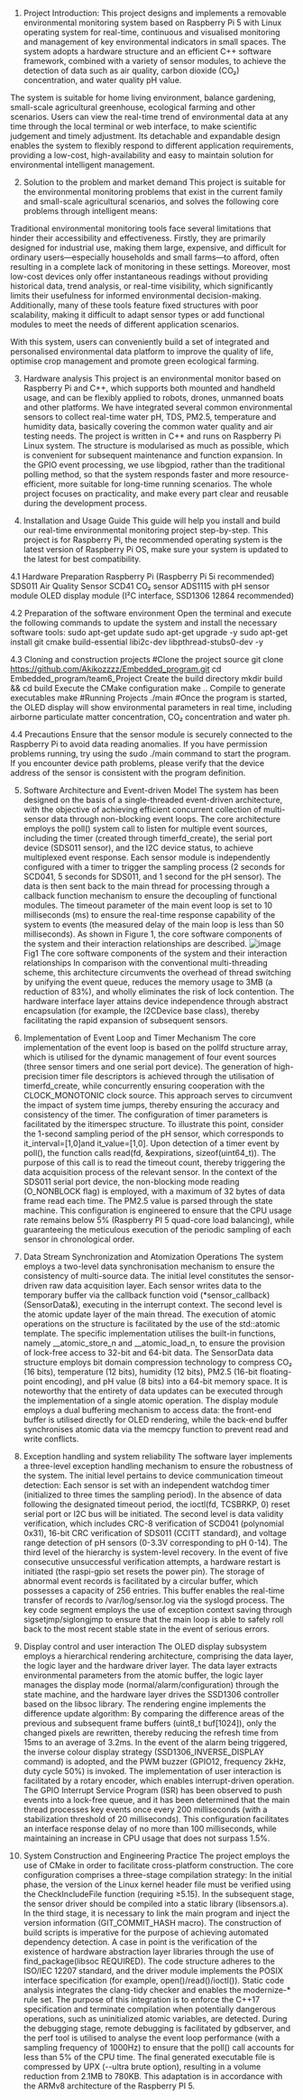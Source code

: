 1.	Project Introduction:
This project designs and implements a removable environmental monitoring system based on Raspberry Pi 5 with Linux operating system for real-time, continuous and visualised monitoring and management of key environmental indicators in small spaces. The system adopts a hardware structure and an efficient C++ software framework, combined with a variety of sensor modules, to achieve the detection of data such as air quality, carbon dioxide (CO₂) concentration, and water quality pH value.

The system is suitable for home living environment, balance gardening, small-scale agricultural greenhouse, ecological farming and other scenarios. Users can view the real-time trend of environmental data at any time through the local terminal or web interface, to make scientific judgement and timely adjustment. Its detachable and expandable design enables the system to flexibly respond to different application requirements, providing a low-cost, high-availability and easy to maintain solution for environmental intelligent management.

2.	Solution to the problem and market demand
This project is suitable for the environmental monitoring problems that exist in the current family and small-scale agricultural scenarios, and solves the following core problems through intelligent means:

Traditional environmental monitoring tools face several limitations that hinder their accessibility and effectiveness. Firstly, they are primarily designed for industrial use, making them large, expensive, and difficult for ordinary users—especially households and small farms—to afford, often resulting in a complete lack of monitoring in these settings. Moreover, most low-cost devices only offer instantaneous readings without providing historical data, trend analysis, or real-time visibility, which significantly limits their usefulness for informed environmental decision-making. Additionally, many of these tools feature fixed structures with poor scalability, making it difficult to adapt sensor types or add functional modules to meet the needs of different application scenarios.

With this system, users can conveniently build a set of integrated and personalised environmental data platform to improve the quality of life, optimise crop management and promote green ecological farming.

3.	Hardware analysis
This project is an environmental monitor based on Raspberry Pi and C++, which supports both mounted and handheld usage, and can be flexibly applied to robots, drones, unmanned boats and other platforms. We have integrated several common environmental sensors to collect real-time water pH, TDS, PM2.5, temperature and humidity data, basically covering the common water quality and air testing needs. The project is written in C++ and runs on Raspberry Pi Linux system. The structure is modularised as much as possible, which is convenient for subsequent maintenance and function expansion. In the GPIO event processing, we use libgpiod, rather than the traditional polling method, so that the system responds faster and more resource-efficient, more suitable for long-time running scenarios. The whole project focuses on practicality, and make every part clear and reusable during the development process.

4.	Installation and Usage Guide
This guide will help you install and build our real-time environmental monitoring project step-by-step. This project is for Raspberry Pi, the recommended operating system is the latest version of Raspberry Pi OS, make sure your system is updated to the latest for best compatibility.

4.1	Hardware Preparation
Raspberry Pi (Raspberry Pi 5i recommended)
SDS011 Air Quality Sensor
SCD41 CO₂ sensor
ADS1115 with pH sensor module
OLED display module (I²C interface, SSD1306 12864 recommended)

4.2	Preparation of the software environment
Open the terminal and execute the following commands to update the system and install the necessary software tools:
sudo apt-get update
sudo apt-get upgrade -y
sudo apt-get install git cmake build-essential libi2c-dev libpthread-stubs0-dev -y

4.3	Cloning and construction projects
#Clone the project source
git clone https://github.com/Akikozzzz/Embedded_program.git
cd Embedded_program/team6_Project
Create the build directory
mkdir build && cd build
Execute the CMake configuration 
make ..
Compile to generate executables
make
#Running Projects
./main
#Once the program is started, the OLED display will show environmental parameters in real time, including airborne particulate matter concentration, CO₂ concentration and water ph.

4.4	Precautions
Ensure that the sensor module is securely connected to the Raspberry Pi to avoid data reading anomalies.
If you have permission problems running, try using the sudo ./main command to start the program.
If you encounter device path problems, please verify that the device address of the sensor is consistent with the program definition.

5.	Software Architecture and Event-driven Model
The system has been designed on the basis of a single-threaded event-driven architecture, with the objective of achieving efficient concurrent collection of multi-sensor data through non-blocking event loops. The core architecture employs the poll() system call to listen for multiple event sources, including the timer (created through timerfd_create), the serial port device (SDS011 sensor), and the I2C device status, to achieve multiplexed event response. Each sensor module is independently configured with a timer to trigger the sampling process (2 seconds for SCD041, 5 seconds for SDS011, and 1 second for the pH sensor). The data is then sent back to the main thread for processing through a callback function mechanism to ensure the decoupling of functional modules. The timeout parameter of the main event loop is set to 10 milliseconds (ms) to ensure the real-time response capability of the system to events (the measured delay of the main loop is less than 50 milliseconds). As shown in Figure 1, the core software components of the system and their interaction relationships are described.
 ![image](https://github.com/user-attachments/assets/289c979c-9543-4655-b851-cd654392a2c8)
Fig1 The core software components of the system and their interaction relationships
In comparison with the conventional multi-threading scheme, this architecture circumvents the overhead of thread switching by unifying the event queue, reduces the memory usage to 3MB (a reduction of 83%), and wholly eliminates the risk of lock contention. The hardware interface layer attains device independence through abstract encapsulation (for example, the I2CDevice base class), thereby facilitating the rapid expansion of subsequent sensors.

6.	Implementation of Event Loop and Timer Mechanism
The core implementation of the event loop is based on the pollfd structure array, which is utilised for the dynamic management of four event sources (three sensor timers and one serial port device). The generation of high-precision timer file descriptors is achieved through the utilisation of timerfd_create, while concurrently ensuring cooperation with the CLOCK_MONOTONIC clock source. This approach serves to circumvent the impact of system time jumps, thereby ensuring the accuracy and consistency of the timer. The configuration of timer parameters is facilitated by the itimerspec structure. To illustrate this point, consider the 1-second sampling period of the pH sensor, which corresponds to it_interval=[1,0]and it_value=[1,0]. Upon detection of a timer event by poll(), the function calls read(fd, &expirations, sizeof(uint64_t)). The purpose of this call is to read the timeout count, thereby triggering the data acquisition process of the relevant sensor. In the context of the SDS011 serial port device, the non-blocking mode reading (O_NONBLOCK flag) is employed, with a maximum of 32 bytes of data frame read each time. The PM2.5 value is parsed through the state machine. This configuration is engineered to ensure that the CPU usage rate remains below 5% (Raspberry PI 5 quad-core load balancing), while guaranteeing the meticulous execution of the periodic sampling of each sensor in chronological order.

7.	Data Stream Synchronization and Atomization Operations
The system employs a two-level data synchronisation mechanism to ensure the consistency of multi-source data. The initial level constitutes the sensor-driven raw data acquisition layer. Each sensor writes data to the temporary buffer via the callback function void (*sensor_callback)(SensorData&), executing in the interrupt context. The second level is the atomic update layer of the main thread. The execution of atomic operations on the structure is facilitated by the use of the std::atomic<SensorData> template. The specific implementation utilises the built-in functions, namely __atomic_store_n and __atomic_load_n, to ensure the provision of lock-free access to 32-bit and 64-bit data. The SensorData data structure employs bit domain compression technology to compress CO₂ (16 bits), temperature (12 bits), humidity (12 bits), PM2.5 (16-bit floating-point encoding), and pH value (8 bits) into a 64-bit memory space. It is noteworthy that the entirety of data updates can be executed through the implementation of a single atomic operation. The display module employs a dual buffering mechanism to access data: the front-end buffer is utilised directly for OLED rendering, while the back-end buffer synchronises atomic data via the memcpy function to prevent read and write conflicts.

8.	Exception handling and system reliability
The software layer implements a three-level exception handling mechanism to ensure the robustness of the system. The initial level pertains to device communication timeout detection: Each sensor is set with an independent watchdog timer (initialized to three times the sampling period). In the absence of data following the designated timeout period, the ioctl(fd, TCSBRKP, 0) reset serial port or I2C bus will be initiated. The second level is data validity verification, which includes CRC-8 verification of SCD041 (polynomial 0x31), 16-bit CRC verification of SDS011 (CCITT standard), and voltage range detection of pH sensors (0-3.3V corresponding to pH 0-14). The third level of the hierarchy is system-level recovery. In the event of five consecutive unsuccessful verification attempts, a hardware restart is initiated (the raspi-gpio set resets the power pin). The storage of abnormal event records is facilitated by a circular buffer, which possesses a capacity of 256 entries. This buffer enables the real-time transfer of records to /var/log/sensor.log via the syslogd process. The key code segment employs the use of exception context saving through sigsetjmp/siglongjmp to ensure that the main loop is able to safely roll back to the most recent stable state in the event of serious errors.

9.	Display control and user interaction
The OLED display subsystem employs a hierarchical rendering architecture, comprising the data layer, the logic layer and the hardware driver layer. The data layer extracts environmental parameters from the atomic buffer, the logic layer manages the display mode (normal/alarm/configuration) through the state machine, and the hardware layer drives the SSD1306 controller based on the libsoc library. The rendering engine implements the difference update algorithm: By comparing the difference areas of the previous and subsequent frame buffers (uint8_t buf[1024]), only the changed pixels are rewritten, thereby reducing the refresh time from 15ms to an average of 3.2ms. In the event of the alarm being triggered, the inverse colour display strategy (SSD1306_INVERSE_DISPLAY command) is adopted, and the PWM buzzer (GPIO12, frequency 2kHz, duty cycle 50%) is invoked. The implementation of user interaction is facilitated by a rotary encoder, which enables interrupt-driven operation. The GPIO Interrupt Service Program (ISR) has been observed to push events into a lock-free queue, and it has been determined that the main thread processes key events once every 200 milliseconds (with a stabilization threshold of 20 milliseconds). This configuration facilitates an interface response delay of no more than 100 milliseconds, while maintaining an increase in CPU usage that does not surpass 1.5%.

11.	System Construction and Engineering Practice
The project employs the use of CMake in order to facilitate cross-platform construction. The core configuration comprises a three-stage compilation strategy: In the initial phase, the version of the Linux kernel header file must be verified using the CheckIncludeFile function (requiring ≥5.15). In the subsequent stage, the sensor driver should be compiled into a static library (libsensors.a). In the third stage, it is necessary to link the main program and inject the version information (GIT_COMMIT_HASH macro). The construction of build scripts is imperative for the purpose of achieving automated dependency detection. A case in point is the verification of the existence of hardware abstraction layer libraries through the use of find_package(libsoc REQUIRED). The code structure adheres to the ISO/IEC 12207 standard, and the driver module implements the POSIX interface specification (for example, open()/read()/ioctl()). Static code analysis integrates the clang-tidy checker and enables the modernize-* rule set. The purpose of this integration is to enforce the C++17 specification and terminate compilation when potentially dangerous operations, such as uninitialized atomic variables, are detected. During the debugging stage, remote debugging is facilitated by gdbserver, and the perf tool is utilised to analyse the event loop performance (with a sampling frequency of 1000Hz) to ensure that the poll() call accounts for less than 5% of the CPU time. The final generated executable file is compressed by UPX (--ultra brute option), resulting in a volume reduction from 2.1MB to 780KB. This adaptation is in accordance with the ARMv8 architecture of the Raspberry PI 5.

